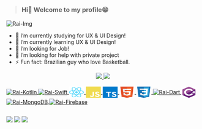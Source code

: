 > ### Hi👋 Welcome to my profile😁
<img align="center" alt="Rai-Img" src="https://penrose.law/wp-content/uploads/Code.jpg"/>

- 🔭 I’m currently studying for UX & UI Design!
- 🌱 I’m currently learning UX & UI Design!
- 👯 I’m looking for Job!
- 🤔 I’m looking for help with private project
- ⚡ Fun fact: Brazilian guy who love Basketball.


<div align="center">
  <a href="https://github.com/raigomessw">
  <img height="180em" src="https://github-readme-stats.vercel.app/api?username=raigomessw&show_icons=true&theme=dracula&include_all_commits=true&count_private=true"/>
  <img height="180em" src="https://github-readme-stats.vercel.app/api/top-langs/?username=raigomessw&layout=compact&langs_count=7&theme=dracula"/>
</div>
<div style="display: inline_block"><br>
  <img align="center" alt="Rai-Kotlin" height="30" width="40" <img src="https://cdn.jsdelivr.net/gh/devicons/devicon/icons/kotlin/kotlin-original.svg"/>
  <img align="center" alt="Rai-Swift" height="30" width="40" <img src="https://cdn.jsdelivr.net/gh/devicons/devicon/icons/swift/swift-original.svg"/>
  <img align="center" alt="Rai-React" height="30" width="40" src="https://raw.githubusercontent.com/devicons/devicon/master/icons/react/react-original.svg">
  <img align="center" alt="Rai-Js" height="30" width="40" src="https://raw.githubusercontent.com/devicons/devicon/master/icons/javascript/javascript-plain.svg">
  <img align="center" alt="Rai-Ts" height="30" width="40" src="https://raw.githubusercontent.com/devicons/devicon/master/icons/typescript/typescript-plain.svg">
  <img align="center" alt="Rai-HTML" height="30" width="40" src="https://raw.githubusercontent.com/devicons/devicon/master/icons/html5/html5-original.svg">
  <img align="center" alt="Rai-CSS" height="30" width="40" src="https://raw.githubusercontent.com/devicons/devicon/master/icons/css3/css3-original.svg">
  <img align="center" alt="Rai-Dart" height="30" width="40" <img src="https://cdn.jsdelivr.net/gh/devicons/devicon/icons/dart/dart-original.svg"/>
  <img align="center" alt="Rai-Csharp" height="30" width="40" src="https://raw.githubusercontent.com/devicons/devicon/master/icons/csharp/csharp-original.svg">
  <img align="center" alt="Rai-MongoDB" height="30" width="40" <img src="https://cdn.jsdelivr.net/gh/devicons/devicon/icons/mongodb/mongodb-original-wordmark.svg"/>
  <img align="center" alt="Rai-Firebase" height="30" width="40" <img src="https://cdn.jsdelivr.net/gh/devicons/devicon/icons/firebase/firebase-plain-wordmark.svg"/>
</div>

##
  
  <div> 
  <a href="https://www.instagram.com/raaigms/" target="_blank"><img src="https://img.shields.io/badge/-Instagram-%23E4405F?style=for-the-badge&logo=instagram&logoColor=white" target="_blank"></a>
  <a href = "mailto:raigomessw@gmail.com"><img src="https://img.shields.io/badge/-Gmail-%23333?style=for-the-badge&logo=gmail&logoColor=white" target="_blank"></a>
  <a href="https://www.linkedin.com/in/rai-gomes-6487b2153" target="_blank"><img src="https://img.shields.io/badge/-LinkedIn-%230077B5?style=for-the-badge&logo=linkedin&logoColor=white" target="_blank"></a> 
 
</div>
